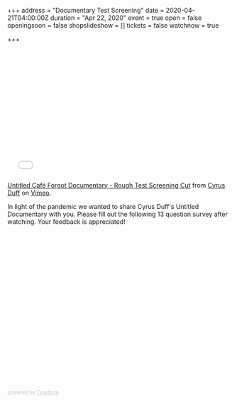 +++
address = "Documentary Test Screening"
date = 2020-04-21T04:00:00Z
duration = "Apr 22, 2020"
event = true
open = false
openingsoon = false
shopslideshow = []
tickets = false
watchnow = true

+++
<div style="padding:56.25% 0 0 0;position:relative;"><iframe src="[https://player.vimeo.com/video/393326174](https://player.vimeo.com/video/393326174 "https://player.vimeo.com/video/393326174")" style="position:absolute;top:0;left:0;width:100%;height:100%;" frameborder="0" allow="autoplay; fullscreen" allowfullscreen></iframe></div><script src="[https://player.vimeo.com/api/player.js](https://player.vimeo.com/api/player.js "https://player.vimeo.com/api/player.js")"></script>  
<p><a href="[https://vimeo.com/393326174](https://vimeo.com/393326174 "https://vimeo.com/393326174")">Untitled Café Forgot Documentary - Rough Test Screening Cut</a> from <a href="[https://vimeo.com/cyrusduff](https://vimeo.com/cyrusduff "https://vimeo.com/cyrusduff")">Cyrus Duff</a> on <a href="[https://vimeo.com](https://vimeo.com "https://vimeo.com")">Vimeo</a>.</p>

In light of the pandemic we wanted to share Cyrus Duff's Untitled Documentary with you. Please fill out the following 13 question survey after watching. Your feedback is appreciated!

<div class="typeform-widget" data-url="https://lucyweisner.typeform.com/to/LI0xku" style="width: 100%; height: 350px;"></div> <script> (function() { var qs,js,q,s,d=document, gi=d.getElementById, ce=d.createElement, gt=d.getElementsByTagName, id="typef_orm", b="https://embed.typeform.com/"; if(!gi.call(d,id)) { js=ce.call(d,"script"); js.id=id; js.src=b+"embed.js"; q=gt.call(d,"script")\[0\]; q.parentNode.insertBefore(js,q) } })() </script> <div style="font-family: Sans-Serif;font-size: 12px;color: #999;opacity: 0.5; padding-top: 5px;"> powered by <a href="https://admin.typeform.com/signup?utm_campaign=LI0xku&utm_source=typeform.com-01DGK447BQNSHF7BPM7D2PEJJ8-essentials&utm_medium=typeform&utm_content=typeform-embedded-poweredbytypeform&utm_term=EN" style="color: #999" target="_blank">Typeform</a> </div>